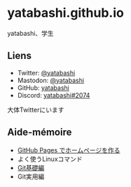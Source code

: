 # yatabashi.github.io
yatabashi、学生

## Liens
* Twitter: [@yatabashi](https://twitter.com/yatabashi)
* Mastodon: [@yatabashi](https://fedibird.com/@yatabashi)
* GitHub: [yatabashi](https://github.com/yatabashi)
* Discord: [yatabashi#2074]()

大体Twitterにいます

## Aide-mémoire
* [GitHub Pages でホームページを作る](./how-to-create-the-homepage.html)
* よく使うLinuxコマンド <!-- [よく使うLinuxコマンド](./frequently-used-linux-commands.html) -->
* [Git基礎編](./fundamentals-of-git.html)
* Git実用編 <!-- [Git実用編](./utilise-git.html) -->